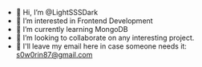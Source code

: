 - 👋 Hi, I’m @LightSSSDark
- 👀 I’m interested in Frontend Development
- 🌱 I’m currently learning MongoDB
- 💞️ I’m looking to collaborate on any interesting project.
- 📨 I'll leave my email here in case someone needs it: s0w0rin87@gmail.com

<!---
LightSSSDark/LightSSSDark is a ✨ special ✨ repository because its `README.md` (this file) appears on your GitHub profile.
You can click the Preview link to take a look at your changes.
--->
